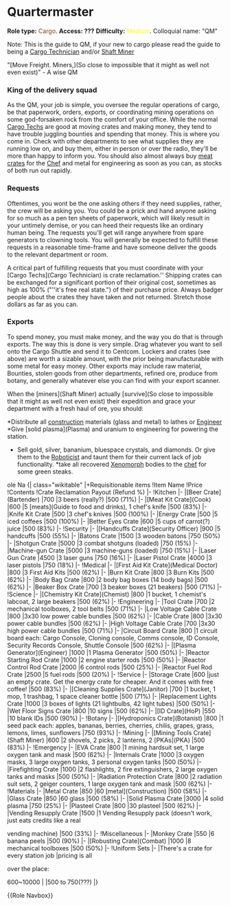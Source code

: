 # Quartermaster
**Role type:**  <font color= "#734823">Cargo</font>. **Access: ???**  **Difficulty:** <font color="Yellow"> Medium</font>. Colloquial name: "QM"

Note: This is the guide to QM, if your new to cargo please read the guide to being a [Cargo Technician]() and/or [Shaft Miner]()

"[Move Freight. Miners,](So close to impossible that it might as well not even exist)" - A wise QM

### King of the delivery squad

As the QM, your job is simple, you oversee the regular operations of cargo, be that paperwork, orders, exports, or coordinating mining operations on some god-forsaken rock from the comfort of your office. While the normal [Cargo Techs](Cargo-Technician.md) are good at moving crates and making money, they tend to have trouble juggling bounties and spending that money. This is where you come in. Check with other departments to see what supplies they are running low on, and buy them, either in person or over the radio, they'll be more than happy to inform you. You should also almost always buy [meat crates](Cooking) for the [Chef](Cook) and metal for engineering as soon as you can, as stocks of both run out rapidly.



### Requests

Oftentimes, you wont be the one asking others if they need supplies, rather, the crew will be asking you. You could be a prick and hand anyone asking for so much as a pen ten sheets of paperwork, which will likely result in your untimely demise, or you can heed their requests like an ordinary human being. The requests you'll get will range anywhere from spare generators to clowning tools. You will generally be expected to fulfill these requests in a reasonable time-frame and have someone deliver the goods to the relevant department or room.

A critical part of fulfilling requests that you must coordinate with your [Cargo Techs](Cargo Technician) is crate reclamation.'' Shipping crates can be exchanged for a significant portion of their original cost, sometimes as high as 100% ("''it's free real state.") of their purchase price. Always badger people about the crates they have taken and not returned. Stretch those dollars as far as you can.

### Exports

To spend money, you must make money, and the way you do that is through exports. The way this is done is very simple. Drag whatever you want to sell onto the Cargo Shuttle and send it to Centcom. Lockers and crates (see above) are worth a sizable amount, with the prior being manufacturable with some metal for easy money. Other exports may include raw material, Bounties, stolen goods from other departments, refined ore, produce from botany, and generally whatever else you can find with your export scanner.

When the [miners](Shaft Miner) actually [survive](So close to impossible that it might as well not even exist) their expedition and grace your department with a fresh haul of ore, you should:

*Distribute all [construction](construction) materials (glass and metal) to lathes or [Engineer](Engineering)
*Give \[solid plasma](Plasma) and uranium to engineering for powering the station.

* Sell gold, silver, bananium, bluespace crystals, and diamonds. Or give them to the [Roboticist](Roboticist) and taunt them for their current lack of job functionality.
*take all recovered [Xenomorph](Xenomorph) bodies to the [chef](Cook) for some green steaks.

ole Na
{| class="wikitable"
|+Requisitionable items
!Item Name
!Price
!Contents
!Crate Reclamation
Payout (Refund %)
|-
!Kitchen
|-
|\[Beer Crate](Bartender)
|700
|3 beers (really?)
|500 (71%)
|-
|\[Meat Kit Crate](Cook)
|600
|5 \[meats](Guide to food and drinks), 1 chef's knife
|500  (83%)
|-
|Knife Kit Crate
|500
|3 chef's knives
|500 (100%)
|-
|Energy Crate
|500
|5 iced coffees
|500 (100%)
|-
|Better Eyes Crate
|600
|5 cups of carrot(?) juice
|500 (83%)
|-
!Security
|-
|\[Handcuffs Crate](Security Officer)
|900
|5 handcuffs
|500 (55%)
|-
|Batons Crate
|1500
|3 wooden batons
|750 (50%)
|-
|Shotgun Crate
|5000
|3 combat shotguns (loaded)
|750 (15%)
|-
|Machine-gun Crate
|5000
|3 machine-guns (loaded)
|750 (15%)
|-
|Laser Gun Crate
|4500
|3 laser guns
|750 (16%)
|-
|Laser Pistol Crate
|4000
|3 laser pistols
|750 (18%)
|-
!Medical
|-
|\[First Aid Kit Crate](Medical Doctor)
|800
|3 First Aid Kits
|500 (62%)
|-
|Burn Kit Crate
|800
|3 Burn Kits
|500 (62%)
|-
|Body Bag Crate
|800
|2 body bag boxes (14 body bags)
|500 (62%)
|-
|Beaker Box Crate
|700
|3 beaker boxes (21 beakers)
|500 (71%)
|-
!Science
|-
|\[Chemistry Kit Crate](Chemist)
|800
|1 bucket, 1 chemist's labcoat, 2 large beakers
|500 (62%)
|-
!Engineering
|-
|Tool Crate
|700
|2 mechanical toolboxes, 2 tool belts
|500 (71%)
|-
|Low Voltage Cable Crate
|800
|3x30 low power cable bundles
|500 (62%)
|-
|Cable Crate
|800
|3x30 power cable bundles
|500 (62%)
|-
|High Voltage Cable Crate
|700
|3x30 high power cable bundles
|500 (71%)
|-
|Circuit Board Crate
|800
|1 circuit board each: Cargo Console, Cloning console, Comms console, ID Console, Security Records Console, Shuttle Console
|500 (62%)
|-
|\[Plasma Generator](Engineer)
|1000
|1 Plasma Generator
|500 (50%)
|-
|Reactor Starting Rod Crate
|1000
|2 engine starter rods
|500 (50%)
|-
|Reactor Control Rod Crate
|2000
|6 control rods
|500 (25%)
|-
|Reactor Fuel Rod Crate
|2500
|5 fuel rods
|500 (20%)
|-
!Service
|-
|Storage Crate
|600
|just an empty crate. Get the energy crate for cheaper. And it comes with free coffee!
|500 (83%)
|-
|\[Cleaning Supplies Crate](Janitor)
|700
|1 bucket, 1 mop, 1 trashbag, 1 space cleaner bottle
|500 (71%)
|-
|Replacement Lights Crate
|1000
|3 boxes of lights (21 lightbulbs, 42 light tubes)
|500  (50%)
|-
|Wet Floor Signs Crate
|800
|10 signs
|500 (62%)
|-
|\[ID Crate](HoP)
|550
|10 blank IDs
|500 (90%)
|-
!Botany
|-
|\[Hydroponics Crate](Botanist)
|800
|1 seed pack each: apples, bananas, berries, cherries, chilis, grapes, grass, lemons, limes, sunflowers
|750 (93%)
|-
!Mining
|-
|\[Mining Tools Crate](Shaft Miner)
|600
|2 shovels, 2 picks, 2 lanterns, 2 \[PKAs](PKA)
|500 (83%)
|-
!Emergency
|-
|EVA Crate
|800
|1 mining hardsuit set, 1 large oxygen tank and mask
|500 (62%)
|-
|Internals Crate
|1000
|3 oxygen masks, 3 large oxygen tanks, 3 personal oxygen tanks
|500 (50%)
|-
|Firefighting Crate
|1000
|2 flashlights, 2 fire extinguishers, 2 large oxygen tanks and masks
|500 (50%)
|-
|Radiation Protection Crate
|800
|2 radiation suit sets, 2 geiger counters, 1 large oxygen tank and mask
|500 (62%)
|-
!Materials
|-
|Metal Crate
|850
|60 \[metal](Construction)
|500 (58%)
|-
|Glass Crate
|850
|60 glass
|500 (58%)
|-
|Solid Plasma Crate
|3000
|4 solid plasma
|750 (25%)
|-
|Plasteel Crate
|800
|30 plasteel
|500  (62%)
|-
|Vending Resupply Crate
|1500
|1 Vending Resupply pack (doesn't
work, just eats credits like a real

vending machine)
|500 (33%)
|-
!Miscellaneous
|-
|Monkey Crate
|550
|6 banana peels
|500 (90%)
|-
|\[Robusting Crate](Combat)
|1000
|8 mechanical toolboxes
|500 (50%)
|-
!Uniform Sets
|-
|There's a crate for every station job
|pricing is all

over the place:

600~10000
|
|500 to 750(???)
|}

{{Role Navbox}}